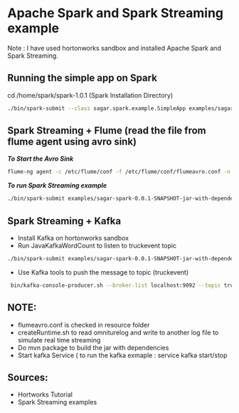 Apache Spark and Spark Streaming example
========================================


Note : I have used hortonworks sandbox and installed Apache Spark and Spark Streaming.


Running the simple app on Spark
-------------------------------

cd /home/spark/spark-1.0.1 (Spark Installation Directory)

```sh
./bin/spark-submit --class sagar.spark.example.SimpleApp examples/sagar-spark-0.0.1-SNAPSHOT.jar
```

Spark Streaming + Flume (read the file from flume agent using avro sink)
--------------------------------------------------------------------

***To Start the Avro Sink***
```sh
flume-ng agent -c /etc/flume/conf -f /etc/flume/conf/flumeavro.conf -n sandbox
```

***To run  Spark Streaming example***
```sh
./bin/spark-submit examples/sagar-spark-0.0.1-SNAPSHOT-jar-with-dependencies.jar --class sagar.spark.streaming.example.JavaFlumeEventCount 127.0.0.1 41414
```

Spark Streaming + Kafka
----------------------
* Install Kafka on hortonworks sandbox
* Run JavaKafkaWordCount to listen to truckevent topic

```sh
./bin/spark-submit examples/sagar-spark-0.0.1-SNAPSHOT-jar-with-dependencies.jar class sagar.spark.streaming.example.JavaKafkaWordCount localhost:2181 mygroup truckevent 1
```
 
* Use Kafka tools to push the message to topic (truckevent)

```sh
 bin/kafka-console-producer.sh --broker-list localhost:9092 --topic truckevent
```


NOTE:
----
* flumeavro.conf is checked in resource folder
* createRuntime.sh to read omniturelog and write to another log file to simulate real time streaming
* Do mvn package to build the jar with dependencies
* Start kafka Service ( to run the kafka exmaple : service kafka start/stop

Sources:
-------
* Hortworks Tutorial
* Spark Streaming examples
